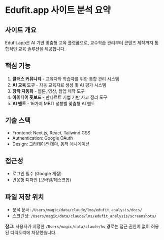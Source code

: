 # Edufit.app 사이트 분석 요약

## 사이트 개요
Edufit.app은 AI 기반 맞춤형 교육 플랫폼으로, 교수학습 관리부터 콘텐츠 제작까지 통합적인 교육 솔루션을 제공합니다.

## 핵심 기능
1. **클래스 커뮤니티** - 교육자와 학습자를 위한 통합 관리 시스템
2. **AI 교육 도구** - 자동 교육자료 생성 및 AI 평가 시스템
3. **창작 자동화** - 웹툰, 영상, 웹앱 제작 도구
4. **아이디어 핏보드** - 만다르트 기법 기반 사고 정리 도구
5. **AI 멘토** - 16가지 MBTI 성향별 맞춤형 AI 멘토

## 기술 스택
- Frontend: Next.js, React, Tailwind CSS
- Authentication: Google OAuth
- Design: 그라데이션 테마, 동적 애니메이션

## 접근성
- 로그인 필수 (Google 계정)
- 반응형 디자인 (모바일/데스크톱)

## 파일 저장 위치
- 분석 문서: `/Users/magic/data/claude/lms/edufit_analysis/docs/`
- 스크린샷: `/Users/magic/data/claude/lms/edufit_analysis/screenshots/`

**참고**: 사용자가 지정한 `/Users/magic/data/claude/hs` 경로는 접근 권한이 없어 허용된 디렉토리에 저장했습니다.